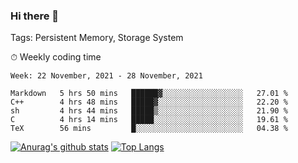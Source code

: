 ### Hi there 👋

Tags: Persistent Memory, Storage System

<!--

[![Anurag's github stats](https://github-readme-stats.vercel.app/api?username=wwyf)](https://github.com/anuraghazra/github-readme-stats)

[![Anurag's github stats](https://github-readme-stats.vercel.app/api?username=wwyf&count_private=true)](https://github.com/anuraghazra/github-readme-stats)


[![Top Langs](https://github-readme-stats.vercel.app/api/top-langs/?username=wwyf&count_private=true&&hide=jupyter%20notebook,html)](https://github.com/anuraghazra/github-readme-stats)



-->


⏱ Weekly coding time

<!--START_SECTION:waka-->
```text
Week: 22 November, 2021 - 28 November, 2021

Markdown   5 hrs 50 mins   ██████▓░░░░░░░░░░░░░░░░░░   27.01 % 
C++        4 hrs 48 mins   █████▓░░░░░░░░░░░░░░░░░░░   22.20 % 
sh         4 hrs 44 mins   █████▒░░░░░░░░░░░░░░░░░░░   21.90 % 
C          4 hrs 14 mins   █████░░░░░░░░░░░░░░░░░░░░   19.61 % 
TeX        56 mins         █░░░░░░░░░░░░░░░░░░░░░░░░   04.38 % 
```
<!--END_SECTION:waka-->



[![Anurag's github stats](https://github-readme-stats.vercel.app/api?username=wwyf&count_private=true&show_icons=true&hide_border=true)](https://github.com/anuraghazra/github-readme-stats) [![Top Langs](https://github-readme-stats.vercel.app/api/top-langs/?username=wwyf&count_private=true&hide=jupyter%20notebook,html,OpenEdge%20ABL&langs_count=10&layout=compact&hide_border=true)](https://github.com/anuraghazra/github-readme-stats)

<!--

[![willianrod's wakatime stats](https://github-readme-stats.vercel.app/api/wakatime?username=wwyf)](https://github.com/anuraghazra/github-readme-stats)


-->
